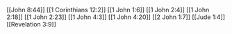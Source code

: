 [[John 8:44]]
[[1 Corinthians 12:2]]
[[1 John 1:6]]
[[1 John 2:4]]
[[1 John 2:18]]
[[1 John 2:23]]
[[1 John 4:3]]
[[1 John 4:20]]
[[2 John 1:7]]
[[Jude 1:4]]
[[Revelation 3:9]]
